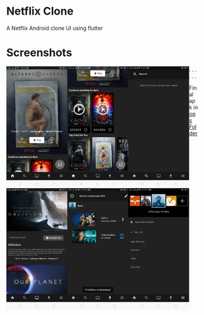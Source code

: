 # Netflix Clone

A Netflix Android clone UI using flutter

# Screenshots

<img src="ops/ss1.png" style="float:left" height="320" width=160>.
<img src="ops/ss2.png" style="float:left" height="320" width=160>. <img src="ops/ss3.png" style="float:left" height="320" width=160>.
<img src="ops/ss6.png" style="float:left" height="320" width=160>.
<img src="ops/ss4.png" style="float:left" height="320" width=160>.
<img src="ops/ss5.png" style="float:left" height="320" width=160>.

 - Final apk in [ops Folder](ops)
